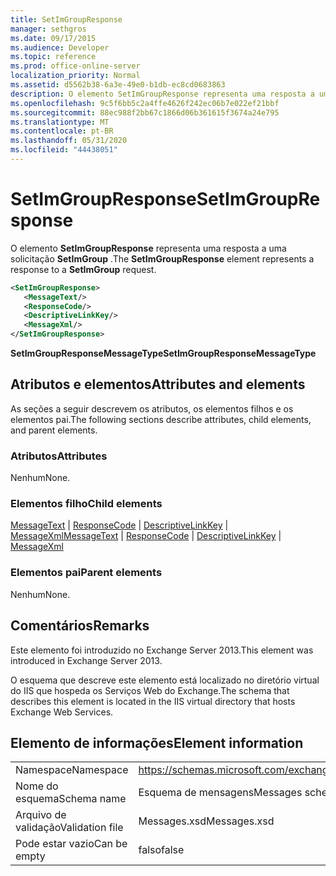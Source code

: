 ```yaml
---
title: SetImGroupResponse
manager: sethgros
ms.date: 09/17/2015
ms.audience: Developer
ms.topic: reference
ms.prod: office-online-server
localization_priority: Normal
ms.assetid: d5562b38-6a3e-49e0-b1db-ec8cd0683863
description: O elemento SetImGroupResponse representa uma resposta a uma solicitação SetImGroup.
ms.openlocfilehash: 9c5f6bb5c2a4ffe4626f242ec06b7e022ef21bbf
ms.sourcegitcommit: 88ec988f2bb67c1866d06b361615f3674a24e795
ms.translationtype: MT
ms.contentlocale: pt-BR
ms.lasthandoff: 05/31/2020
ms.locfileid: "44438051"
---
```

# <a name="setimgroupresponse"></a><span data-ttu-id="6525b-103">SetImGroupResponse</span><span class="sxs-lookup"><span data-stu-id="6525b-103">SetImGroupResponse</span></span>

<span data-ttu-id="6525b-104">O elemento **SetImGroupResponse** representa uma resposta a uma solicitação **SetImGroup** .</span><span class="sxs-lookup"><span data-stu-id="6525b-104">The **SetImGroupResponse** element represents a response to a **SetImGroup** request.</span></span> 
  
```XML
<SetImGroupResponse>
   <MessageText/>
   <ResponseCode/>
   <DescriptiveLinkKey/>
   <MessageXml/>
</SetImGroupResponse>
```

 <span data-ttu-id="6525b-105">**SetImGroupResponseMessageType**</span><span class="sxs-lookup"><span data-stu-id="6525b-105">**SetImGroupResponseMessageType**</span></span>
## <a name="attributes-and-elements"></a><span data-ttu-id="6525b-106">Atributos e elementos</span><span class="sxs-lookup"><span data-stu-id="6525b-106">Attributes and elements</span></span>

<span data-ttu-id="6525b-107">As seções a seguir descrevem os atributos, os elementos filhos e os elementos pai.</span><span class="sxs-lookup"><span data-stu-id="6525b-107">The following sections describe attributes, child elements, and parent elements.</span></span>
  
### <a name="attributes"></a><span data-ttu-id="6525b-108">Atributos</span><span class="sxs-lookup"><span data-stu-id="6525b-108">Attributes</span></span>

<span data-ttu-id="6525b-109">Nenhum</span><span class="sxs-lookup"><span data-stu-id="6525b-109">None.</span></span>
  
### <a name="child-elements"></a><span data-ttu-id="6525b-110">Elementos filho</span><span class="sxs-lookup"><span data-stu-id="6525b-110">Child elements</span></span>

<span data-ttu-id="6525b-111">[MessageText](messagetext.md)  |  [ResponseCode](responsecode.md)  |  [DescriptiveLinkKey](descriptivelinkkey.md)  |  [MessageXml](messagexml.md)</span><span class="sxs-lookup"><span data-stu-id="6525b-111">[MessageText](messagetext.md) | [ResponseCode](responsecode.md) | [DescriptiveLinkKey](descriptivelinkkey.md) | [MessageXml](messagexml.md)</span></span>
  
### <a name="parent-elements"></a><span data-ttu-id="6525b-112">Elementos pai</span><span class="sxs-lookup"><span data-stu-id="6525b-112">Parent elements</span></span>

<span data-ttu-id="6525b-113">Nenhum</span><span class="sxs-lookup"><span data-stu-id="6525b-113">None.</span></span>
  
## <a name="remarks"></a><span data-ttu-id="6525b-114">Comentários</span><span class="sxs-lookup"><span data-stu-id="6525b-114">Remarks</span></span>

<span data-ttu-id="6525b-115">Este elemento foi introduzido no Exchange Server 2013.</span><span class="sxs-lookup"><span data-stu-id="6525b-115">This element was introduced in Exchange Server 2013.</span></span>
  
<span data-ttu-id="6525b-116">O esquema que descreve este elemento está localizado no diretório virtual do IIS que hospeda os Serviços Web do Exchange.</span><span class="sxs-lookup"><span data-stu-id="6525b-116">The schema that describes this element is located in the IIS virtual directory that hosts Exchange Web Services.</span></span>
  
## <a name="element-information"></a><span data-ttu-id="6525b-117">Elemento de informações</span><span class="sxs-lookup"><span data-stu-id="6525b-117">Element information</span></span>

|||
|:-----|:-----|
|<span data-ttu-id="6525b-118">Namespace</span><span class="sxs-lookup"><span data-stu-id="6525b-118">Namespace</span></span>  <br/> |https://schemas.microsoft.com/exchange/services/2006/messages  <br/> |
|<span data-ttu-id="6525b-119">Nome do esquema</span><span class="sxs-lookup"><span data-stu-id="6525b-119">Schema name</span></span>  <br/> |<span data-ttu-id="6525b-120">Esquema de mensagens</span><span class="sxs-lookup"><span data-stu-id="6525b-120">Messages schema</span></span>  <br/> |
|<span data-ttu-id="6525b-121">Arquivo de validação</span><span class="sxs-lookup"><span data-stu-id="6525b-121">Validation file</span></span>  <br/> |<span data-ttu-id="6525b-122">Messages.xsd</span><span class="sxs-lookup"><span data-stu-id="6525b-122">Messages.xsd</span></span>  <br/> |
|<span data-ttu-id="6525b-123">Pode estar vazio</span><span class="sxs-lookup"><span data-stu-id="6525b-123">Can be empty</span></span>  <br/> |<span data-ttu-id="6525b-124">falso</span><span class="sxs-lookup"><span data-stu-id="6525b-124">false</span></span>  <br/> |
   

